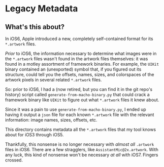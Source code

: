 Legacy Metadata
===============

## What's this about?

In iOS6, Apple introduced a new, completely self-contained format for its `*.artwork` files.

_Prior_ to iOS6, the information necessary to determine what images were in the `*.artwork` files wasn't found in the artwork files themselves: it was found in a motley assortment of framework binaries. For example, the `UIKit` binary contained an (unexported) symbol that, if you figured out its structure, could tell you the offsets, names, sizes, and colorspaces of the artwork pixels in several related `*.artwork` files.

So: prior to iOS6, I had a (now retired, but you can find it in the git repo's history) script called `generate-from-macho-binary.py` that could crack a framework binary like `UIKit` to figure out what `*.artwork` files it knew about.

Since it was a pain to use `generate-from-macho-binary.py`, I ended up having it output a `json` file for each known `*.artwork` file with the relevant information: image names, sizes, offsets, etc.

This directory contains metadata all the `*.artwork` files that my tool knows about for iOS3 through iOS5. 

Thankfully, this nonsense is no longer necessary with _almost all_ `.artwork` files in iOS6. There are a few stragglers, like `AssistantMic@2x.artwork`. With any luck, this kind of nonsense won't be necessary _at all_ with iOS7. Fingers crossed.



